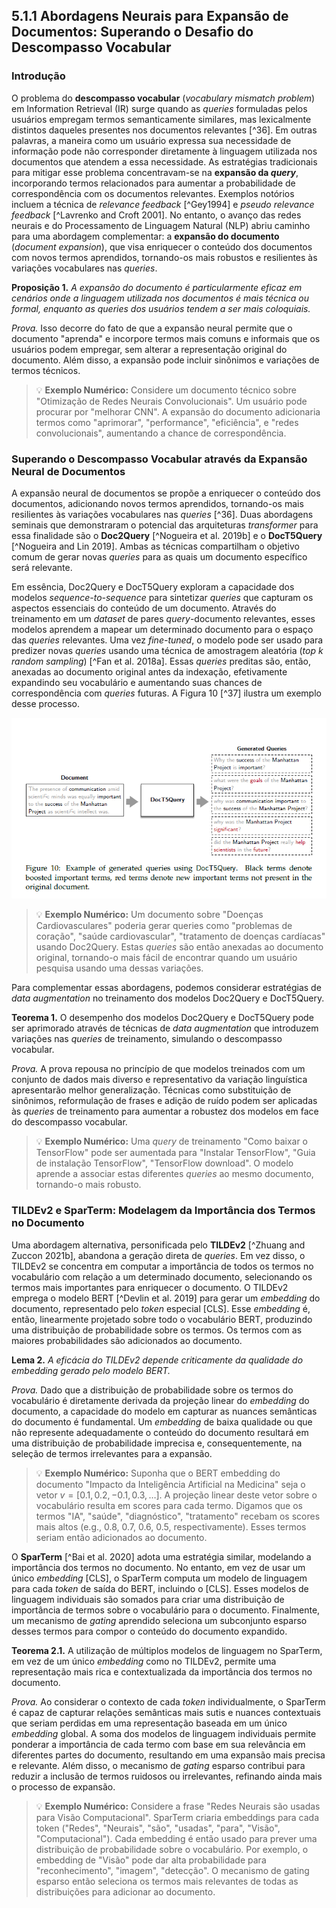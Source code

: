 ## 5.1.1 Abordagens Neurais para Expansão de Documentos: Superando o Desafio do Descompasso Vocabular

### Introdução
O problema do **descompasso vocabular** (*vocabulary mismatch problem*) em Information Retrieval (IR) surge quando as *queries* formuladas pelos usuários empregam termos semanticamente similares, mas lexicalmente distintos daqueles presentes nos documentos relevantes [^36]. Em outras palavras, a maneira como um usuário expressa sua necessidade de informação pode não corresponder diretamente à linguagem utilizada nos documentos que atendem a essa necessidade. As estratégias tradicionais para mitigar esse problema concentravam-se na **expansão da *query***, incorporando termos relacionados para aumentar a probabilidade de correspondência com os documentos relevantes. Exemplos notórios incluem a técnica de *relevance feedback* [^Gey1994] e *pseudo relevance feedback* [^Lavrenko and Croft 2001]. No entanto, o avanço das redes neurais e do Processamento de Linguagem Natural (NLP) abriu caminho para uma abordagem complementar: a **expansão do documento** (*document expansion*), que visa enriquecer o conteúdo dos documentos com novos termos aprendidos, tornando-os mais robustos e resilientes às variações vocabulares nas *queries*.

**Proposição 1.** *A expansão do documento é particularmente eficaz em cenários onde a linguagem utilizada nos documentos é mais técnica ou formal, enquanto as queries dos usuários tendem a ser mais coloquiais.*

*Prova.* Isso decorre do fato de que a expansão neural permite que o documento "aprenda" e incorpore termos mais comuns e informais que os usuários podem empregar, sem alterar a representação original do documento. Além disso, a expansão pode incluir sinônimos e variações de termos técnicos.

> 💡 **Exemplo Numérico:** Considere um documento técnico sobre "Otimização de Redes Neurais Convolucionais". Um usuário pode procurar por "melhorar CNN". A expansão do documento adicionaria termos como "aprimorar", "performance", "eficiência", e "redes convolucionais", aumentando a chance de correspondência.

### Superando o Descompasso Vocabular através da Expansão Neural de Documentos

A expansão neural de documentos se propõe a enriquecer o conteúdo dos documentos, adicionando novos termos aprendidos, tornando-os mais resilientes às variações vocabulares nas *queries* [^36]. Duas abordagens seminais que demonstraram o potencial das arquiteturas *transformer* para essa finalidade são o **Doc2Query** [^Nogueira et al. 2019b] e o **DocT5Query** [^Nogueira and Lin 2019]. Ambas as técnicas compartilham o objetivo comum de gerar novas *queries* para as quais um documento específico será relevante.

Em essência, Doc2Query e DocT5Query exploram a capacidade dos modelos *sequence-to-sequence* para sintetizar *queries* que capturam os aspectos essenciais do conteúdo de um documento. Através do treinamento em um *dataset* de pares *query*-documento relevantes, esses modelos aprendem a mapear um determinado documento para o espaço das *queries* relevantes. Uma vez *fine-tuned*, o modelo pode ser usado para predizer novas *queries* usando uma técnica de amostragem aleatória (*top k random sampling*) [^Fan et al. 2018a]. Essas *queries* preditas são, então, anexadas ao documento original antes da indexação, efetivamente expandindo seu vocabulário e aumentando suas chances de correspondência com *queries* futuras. A Figura 10 [^37] ilustra um exemplo desse processo.

![Example of DocT5Query model generating related queries for document expansion.](./../images/image1.png)

> 💡 **Exemplo Numérico:** Um documento sobre "Doenças Cardiovasculares" poderia gerar queries como "problemas de coração", "saúde cardiovascular", "tratamento de doenças cardíacas" usando Doc2Query. Estas *queries* são então anexadas ao documento original, tornando-o mais fácil de encontrar quando um usuário pesquisa usando uma dessas variações.

Para complementar essas abordagens, podemos considerar estratégias de *data augmentation* no treinamento dos modelos Doc2Query e DocT5Query.

**Teorema 1.** O desempenho dos modelos Doc2Query e DocT5Query pode ser aprimorado através de técnicas de *data augmentation* que introduzem variações nas *queries* de treinamento, simulando o descompasso vocabular.

*Prova.* A prova repousa no princípio de que modelos treinados com um conjunto de dados mais diverso e representativo da variação linguística apresentarão melhor generalização. Técnicas como substituição de sinônimos, reformulação de frases e adição de ruído podem ser aplicadas às *queries* de treinamento para aumentar a robustez dos modelos em face do descompasso vocabular.

> 💡 **Exemplo Numérico:** Uma *query* de treinamento "Como baixar o TensorFlow" pode ser aumentada para "Instalar TensorFlow", "Guia de instalação TensorFlow", "TensorFlow download". O modelo aprende a associar estas diferentes *queries* ao mesmo documento, tornando-o mais robusto.

### TILDEv2 e SparTerm: Modelagem da Importância dos Termos no Documento

Uma abordagem alternativa, personificada pelo **TILDEv2** [^Zhuang and Zuccon 2021b], abandona a geração direta de *queries*. Em vez disso, o TILDEv2 se concentra em computar a importância de todos os termos no vocabulário com relação a um determinado documento, selecionando os termos mais importantes para enriquecer o documento. O TILDEv2 emprega o modelo BERT [^Devlin et al. 2019] para gerar um *embedding* do documento, representado pelo *token* especial [CLS]. Esse *embedding* é, então, linearmente projetado sobre todo o vocabulário BERT, produzindo uma distribuição de probabilidade sobre os termos. Os termos com as maiores probabilidades são adicionados ao documento.

**Lema 2.** *A eficácia do TILDEv2 depende criticamente da qualidade do embedding gerado pelo modelo BERT.*

*Prova.* Dado que a distribuição de probabilidade sobre os termos do vocabulário é diretamente derivada da projeção linear do *embedding* do documento, a capacidade do modelo em capturar as nuances semânticas do documento é fundamental. Um *embedding* de baixa qualidade ou que não represente adequadamente o conteúdo do documento resultará em uma distribuição de probabilidade imprecisa e, consequentemente, na seleção de termos irrelevantes para a expansão.

> 💡 **Exemplo Numérico:** Suponha que o BERT embedding do documento "Impacto da Inteligência Artificial na Medicina" seja o vetor $v = [0.1, 0.2, -0.1, 0.3, \ldots]$. A projeção linear deste vetor sobre o vocabulário resulta em scores para cada termo. Digamos que os termos "IA", "saúde", "diagnóstico", "tratamento" recebam os scores mais altos (e.g., 0.8, 0.7, 0.6, 0.5, respectivamente). Esses termos seriam então adicionados ao documento.

O **SparTerm** [^Bai et al. 2020] adota uma estratégia similar, modelando a importância dos termos no documento. No entanto, em vez de usar um único *embedding* [CLS], o SparTerm computa um modelo de linguagem para cada *token* de saída do BERT, incluindo o [CLS]. Esses modelos de linguagem individuais são somados para criar uma distribuição de importância de termos sobre o vocabulário para o documento. Finalmente, um mecanismo de *gating* aprendido seleciona um subconjunto esparso desses termos para compor o conteúdo do documento expandido.

**Teorema 2.1.** A utilização de múltiplos modelos de linguagem no SparTerm, em vez de um único *embedding* como no TILDEv2, permite uma representação mais rica e contextualizada da importância dos termos no documento.

*Prova.* Ao considerar o contexto de cada *token* individualmente, o SparTerm é capaz de capturar relações semânticas mais sutis e nuances contextuais que seriam perdidas em uma representação baseada em um único *embedding* global. A soma dos modelos de linguagem individuais permite ponderar a importância de cada termo com base em sua relevância em diferentes partes do documento, resultando em uma expansão mais precisa e relevante. Além disso, o mecanismo de *gating* esparso contribui para reduzir a inclusão de termos ruidosos ou irrelevantes, refinando ainda mais o processo de expansão.

> 💡 **Exemplo Numérico:** Considere a frase "Redes Neurais são usadas para Visão Computacional". SparTerm criaria embeddings para cada token ("Redes", "Neurais", "são", "usadas", "para", "Visão", "Computacional"). Cada embedding é então usado para prever uma distribuição de probabilidade sobre o vocabulário. Por exemplo, o embedding de "Visão" pode dar alta probabilidade para "reconhecimento", "imagem", "detecção". O mecanismo de gating esparso então seleciona os termos mais relevantes de todas as distribuições para adicionar ao documento.

<!-- END -->